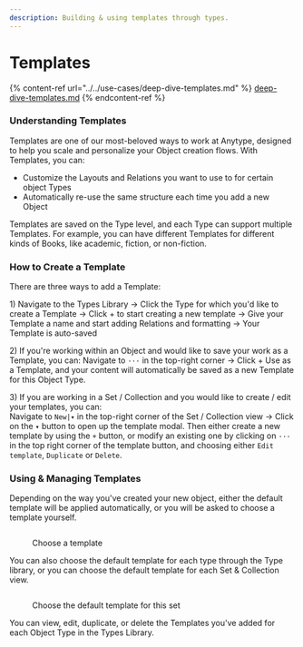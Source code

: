 ```yaml
---
description: Building & using templates through types.
---
```


# Templates

{% content-ref url="../../use-cases/deep-dive-templates.md" %}
[deep-dive-templates.md](../../use-cases/deep-dive-templates.md)
{% endcontent-ref %}

### Understanding Templates

Templates are one of our most-beloved ways to work at Anytype, designed to help you scale and personalize your Object creation flows. With Templates, you can:

* Customize the Layouts and Relations you want to use to for certain object Types
* Automatically re-use the same structure each time you add a new Object

Templates are saved on the Type level, and each Type can support multiple Templates. For example, you can have different Templates for different kinds of Books, like academic, fiction, or non-fiction.

### How to Create a Template

There are three ways to add a Template:

1\) Navigate to the Types Library → Click the Type for which you'd like to create a Template → Click + to start creating a new template → Give your Template a name and start adding Relations and formatting → Your Template is auto-saved

2\) If you're working within an Object and would like to save your work as a Template, you can: Navigate to `···` in the top-right corner → Click + Use as a Template, and your content will automatically be saved as a new Template for this Object Type.

3\) If you are working in a Set / Collection and you would like to create / edit your templates, you can:\
Navigate to `New|▾` in the top-right corner of the Set / Collection view -> Click on the `▾` button to open up the template modal. Then either create a new template by using the `+` button, or modify an existing one by clicking on `···` in the top right corner of the template button, and choosing either `Edit template`, `Duplicate` or `Delete`.

### Using & Managing Templates

Depending on the way you've created your new object, either the default template will be applied automatically, or you will be asked to choose a template yourself.

<figure><img src="../../.gitbook/assets/5_Template Picker Screenshot.png" alt=""><figcaption><p>Choose a template</p></figcaption></figure>

You can also choose the default template for each type through the Type library, or you can choose the default template for each Set & Collection view.

<figure><img src="../../.gitbook/assets/6_Default Template Selector Screenshot at 18.15.24.png" alt=""><figcaption><p>Choose the default template for this set</p></figcaption></figure>

You can view, edit, duplicate, or delete the Templates you've added for each Object Type in the Types Library.
